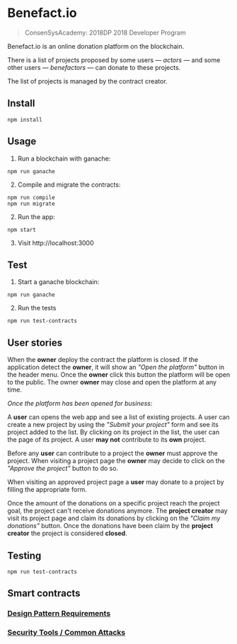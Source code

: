 # Benefact.io

> ConsenSysAcademy: 2018DP 2018 Developer Program

Benefact.io is an online donation platform on the blockchain.

There is a list of projects proposed by some users — *actors* — and some other users — *benefactors* — can donate to these projects.

The list of projects is managed by the contract creator.

## Install
```
npm install
```

## Usage
1. Run a blockchain with ganache:
```
npm run ganache
```

2. Compile and migrate the contracts:
```
npm run compile
npm run migrate
```

2. Run the app:
```
npm start
```

3. Visit http://localhost:3000

## Test
1. Start a ganache blockchain:
```
npm run ganache
```
2. Run the tests
```
npm run test-contracts
```

## User stories

When the **owner** deploy the contract the platform is closed.
If the application detect the **owner**, it will show an *"Open the platform"* button in the header menu.
Once the **owner** click this button the platform will be open to the public.
The owner **owner** may close and open the platform at any time.

*Once the platform has been opened for business:*

A **user** can opens the web app and see a list of existing projects.
A user can create a new project by using the *"Submit your project"* form and see its project added to the list.
By clicking on its project in the list, the user can the page of its project.
A user **may not** contribute to its **own** project.

Before any **user** can contribute to a project the **owner** must approve the project.
When visiting a project page the **owner** may decide to click on the *"Approve the project"* button to do so.

When visiting an approved project page a **user** may donate to a project by filling the appropriate form.

Once the amount of the donations on a specific project reach the project goal, the project can't receive donations anymore.
The **project creator** may visit its project page and claim its donations by clicking on the *"Claim my donations"* button.
Once the donations have been claim by the **project creator** the project is considered **closed**.

## Testing

```
npm run test-contracts
```

## Smart contracts

### [Design Pattern Requirements](design_pattern_decisions.md)

### [Security Tools / Common Attacks](avoiding_common_attacks.md)
